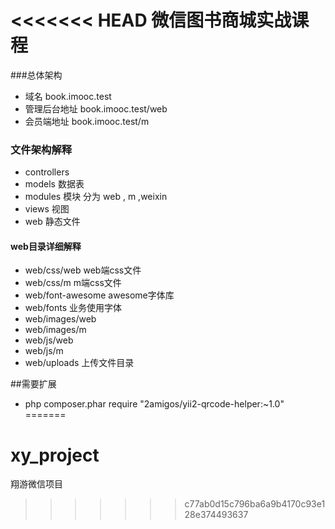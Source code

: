 <<<<<<< HEAD
微信图书商城实战课程
==================

###总体架构
* 域名 book.imooc.test
* 管理后台地址  book.imooc.test/web
* 会员端地址 book.imooc.test/m


### 文件架构解释
* controllers  
* models  数据表
* modules 模块 分为 web , m ,weixin
* views  视图
* web 静态文件

#### web目录详细解释
* web/css/web  web端css文件
* web/css/m  m端css文件
* web/font-awesome  awesome字体库
* web/fonts  业务使用字体
* web/images/web
* web/images/m
* web/js/web
* web/js/m
* web/uploads 上传文件目录





##需要扩展
* php composer.phar require "2amigos/yii2-qrcode-helper:~1.0"
=======
# xy_project
翔游微信项目
>>>>>>> c77ab0d15c796ba6a9b4170c93e128e374493637
